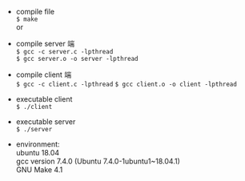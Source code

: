 
* compile file  
`$ make`  
or  

* compile server 端   
`$ gcc -c server.c -lpthread`   
`$ gcc server.o -o server -lpthread`  
* compile client 端    
`$ gcc -c client.c -lpthread`
`$ gcc client.o -o client -lpthread`

* executable client  
`$ ./client`   

* executable server    
`$ ./server`   

  
* environment:  
ubuntu 18.04    
gcc version 7.4.0 (Ubuntu 7.4.0-1ubuntu1~18.04.1)   
GNU Make 4.1    
